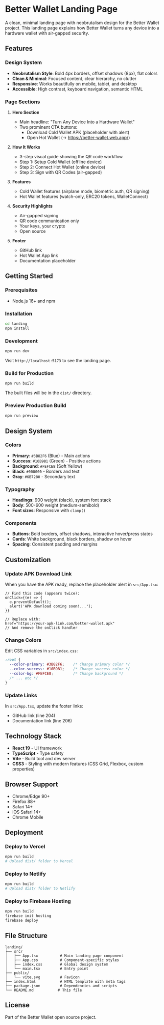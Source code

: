 # Better Wallet Landing Page

A clean, minimal landing page with neobrutalism design for the Better Wallet project. This landing page explains how Better Wallet turns any device into a hardware wallet with air-gapped security.

## Features

### Design System
- **Neobrutalism Style**: Bold 4px borders, offset shadows (8px), flat colors
- **Clean & Minimal**: Focused content, clear hierarchy, no clutter
- **Responsive**: Works beautifully on mobile, tablet, and desktop
- **Accessible**: High contrast, keyboard navigation, semantic HTML

### Page Sections

1. **Hero Section**
   - Main headline: "Turn Any Device Into a Hardware Wallet"
   - Two prominent CTA buttons:
     - Download Cold Wallet APK (placeholder with alert)
     - Open Hot Wallet (→ https://better-wallet.web.app/)

2. **How It Works**
   - 3-step visual guide showing the QR code workflow
   - Step 1: Setup Cold Wallet (offline device)
   - Step 2: Connect Hot Wallet (online device)
   - Step 3: Sign with QR Codes (air-gapped)

3. **Features**
   - Cold Wallet features (airplane mode, biometric auth, QR signing)
   - Hot Wallet features (watch-only, ERC20 tokens, WalletConnect)

4. **Security Highlights**
   - Air-gapped signing
   - QR code communication only
   - Your keys, your crypto
   - Open source

5. **Footer**
   - GitHub link
   - Hot Wallet App link
   - Documentation placeholder

## Getting Started

### Prerequisites
- Node.js 16+ and npm

### Installation

```bash
cd landing
npm install
```

### Development

```bash
npm run dev
```

Visit `http://localhost:5173` to see the landing page.

### Build for Production

```bash
npm run build
```

The built files will be in the `dist/` directory.

### Preview Production Build

```bash
npm run preview
```

## Design System

### Colors
- **Primary**: `#3B82F6` (Blue) - Main actions
- **Success**: `#10B981` (Green) - Positive actions
- **Background**: `#FEFCE8` (Soft Yellow)
- **Black**: `#000000` - Borders and text
- **Gray**: `#6B7280` - Secondary text

### Typography
- **Headings**: 900 weight (black), system font stack
- **Body**: 500-600 weight (medium-semibold)
- **Font sizes**: Responsive with `clamp()`

### Components
- **Buttons**: Bold borders, offset shadows, interactive hover/press states
- **Cards**: White background, black borders, shadow on hover
- **Spacing**: Consistent padding and margins

## Customization

### Update APK Download Link

When you have the APK ready, replace the placeholder alert in `src/App.tsx`:

```tsx
// Find this code (appears twice):
onClick={(e) => {
  e.preventDefault();
  alert('APK download coming soon!...');
}}

// Replace with:
href="https://your-apk-link.com/better-wallet.apk"
// And remove the onClick handler
```

### Change Colors

Edit CSS variables in `src/index.css`:

```css
:root {
  --color-primary: #3B82F6;    /* Change primary color */
  --color-success: #10B981;    /* Change success color */
  --color-bg: #FEFCE8;         /* Change background */
  /* ... etc */
}
```

### Update Links

In `src/App.tsx`, update the footer links:
- GitHub link (line 204)
- Documentation link (line 206)

## Technology Stack

- **React 19** - UI framework
- **TypeScript** - Type safety
- **Vite** - Build tool and dev server
- **CSS3** - Styling with modern features (CSS Grid, Flexbox, custom properties)

## Browser Support

- Chrome/Edge 90+
- Firefox 88+
- Safari 14+
- iOS Safari 14+
- Chrome Mobile

## Deployment

### Deploy to Vercel

```bash
npm run build
# Upload dist/ folder to Vercel
```

### Deploy to Netlify

```bash
npm run build
# Upload dist/ folder to Netlify
```

### Deploy to Firebase Hosting

```bash
npm run build
firebase init hosting
firebase deploy
```

## File Structure

```
landing/
├── src/
│   ├── App.tsx          # Main landing page component
│   ├── App.css          # Component-specific styles
│   ├── index.css        # Global design system
│   └── main.tsx         # Entry point
├── public/
│   └── vite.svg         # Favicon
├── index.html           # HTML template with meta tags
├── package.json         # Dependencies and scripts
└── README.md           # This file
```

## License

Part of the Better Wallet open source project.
